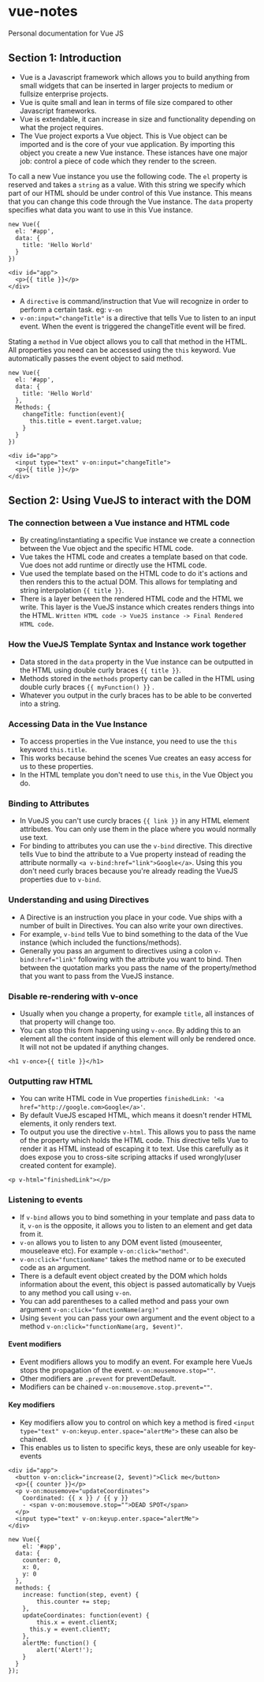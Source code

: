 # vue-notes
Personal documentation for Vue JS

## Section 1: Introduction

* Vue is a Javascript framework which allows you to build anything from small widgets that can be inserted in larger projects to medium or fullsize enterprise projects.
* Vue is quite small and lean in terms of file size compared to other Javascript frameworks.
* Vue is extendable, it can increase in size and functionality depending on what the project requires.
* The Vue project exports a Vue object. This is Vue object can be imported and is the core of your vue application. By importing this object you create a new Vue instance. These istances have one major job: control a piece of code which they render to the screen.

To call a new Vue instance you use the following code. The `el` property is reserved and takes a `string` as a value. With this string we specify which part of our HTML should be under control of this Vue instance. This means that you can change this code through the Vue instance. The `data` property specifies what data you want to use in this Vue instance.
```
new Vue({
  el: '#app',
  data: {
    title: 'Hello World'
  }
})
```
```
<div id="app">
  <p>{{ title }}</p>
</div>
```

* A `directive` is command/instruction that Vue will recognize in order to perform a certain task. eg: `v-on`
* `v-on:input="changeTitle"` is a directive that tells Vue to listen to an input event. When the event is triggered the changeTitle event will be fired.

Stating a `method` in Vue object allows you to call that method in the HTML. All properties you need can be accessed using the `this` keyword. Vue automatically passes the event object to said method.
```
new Vue({
  el: '#app',
  data: {
    title: 'Hello World'
  },
  Methods: {
    changeTitle: function(event){
      this.title = event.target.value;
    }
  }
})
```
```
<div id="app">
  <input type="text" v-on:input="changeTitle">
  <p>{{ title }}</p>
</div>
```

## Section 2: Using VueJS to interact with the DOM

### The connection between a Vue instance and HTML code

* By creating/instantiating a specific Vue instance we create a connection between the Vue object and the specific HTML code.
* Vue takes the HTML code and creates a template based on that code. Vue does not add runtime or directly use the HTML code.
* Vue used the template based on the HTML code to do it's actions and then renders this to the actual DOM. This allows for templating and string interpolation `{{ title }}`.
* There is a layer between the rendered HTML code and the HTML we write. This layer is the VueJS instance which creates renders things into the HTML. `Written HTML code -> VueJS instance -> Final Rendered HTML code`.

### How the VueJS Template Syntax and Instance work together

* Data stored in the `data` property in the Vue instance can be outputted in the HTML using double curly braces `{{ title }}`.
* Methods stored in the `methods` property can be called in the HTML using double curly braces `{{ myFunction() }}` .
* Whatever you output in the curly braces has to be able to be converted into a string.

### Accessing Data in the Vue Instance

* To access properties in the Vue instance, you need to use the `this` keyword `this.title`.
* This works because behind the scenes Vue creates an easy access for us to these properties.
* In the HTML template you don't need to use `this`, in the Vue Object you do.

### Binding to Attributes

* In VueJS you can't use curcly braces `{{ link }}` in any HTML element attributes. You can only use them in the place where you would normally use text.
* For binding to attributes you can use the `v-bind` directive. This directive tells Vue to bind the attribute to a Vue property instead of reading the attribute normally `<a v-bind:href="link">Google</a>`. Using this you don't need curly braces because you're already reading the VueJS properties due to `v-bind`.

### Understanding and using Directives

* A Directive is an instruction you place in your code. Vue ships with a number of built in Directives. You can also write your own directives.
* For example, `v-bind` tells Vue to bind something to the data of the Vue instance (which included the functions/methods).
* Generally you pass an argument to directives using a colon `v-bind:href="link"` following with the attribute you want to bind. Then between the quotation marks you pass the name of the property/method that you want to pass from the VueJS instance.

### Disable re-rendering with v-once

* Usually when you change a property, for example `title`, all instances of that property will change too.
* You can stop this from happening using `v-once`. By adding this to an element all the content inside of this element will only be rendered once. It will not not be updated if anything changes.

```
<h1 v-once>{{ title }}</h1>
```

### Outputting raw HTML

* You can write HTML code in Vue properties `finishedLink: '<a href="http://google.com>Google</a>'`.
* By default VueJS escaped HTML, which means it doesn't render HTML elements, it only renders text.
* To output you use the directive `v-html`. This allows you to pass the name of the property which holds the HTML code. This directive tells Vue to render it as HTML instead of escaping it to text. Use this carefully as it does expose you to cross-site scriping attacks if used wrongly(user created content for example).

```
<p v-html="finishedLink"></p>
```

### Listening to events

* If `v-bind` allows you to bind something in your template and pass data to it, `v-on` is the opposite, it allows you to listen to an element and get data from it.
* `v-on` allows you to listen to any DOM event listed (mouseenter, mouseleave etc). For example `v-on:click="method"`.
* `v-on:click="functionName"` takes the method name or to be executed code as an argument.
* There is a default event object created by the DOM which holds information about the event, this object is passed automatically by Vuejs to any method you call using `v-on`.
* You can add parentheses to a called method and pass your own argument `v-on:click="functionName(arg)"`
* Using `$event` you can pass your own argument and the event object to a method `v-on:click="functionName(arg, $event)"`.

#### Event modifiers

* Event modifiers allows you to modify an event. For example here VueJs stops the propagation of the event. `v-on:mousemove.stop=""`.
* Other modifiers are `.prevent` for preventDefault.
* Modifiers can be chained `v-on:mousemove.stop.prevent=""`.

#### Key modifiers

* Key modifiers allow you to control on which key a method is fired `<input type="text" v-on:keyup.enter.space="alertMe">` these can also be chained.
* This enables us to listen to specific keys, these are only useable for key-events

```
<div id="app">
  <button v-on:click="increase(2, $event)">Click me</button>
  <p>{{ counter }}</p>
  <p v-on:mousemove="updateCoordinates">
    Coordinated: {{ x }} / {{ y }}
    - <span v-on:mousemove.stop="">DEAD SPOT</span>
  </p>
  <input type="text" v-on:keyup.enter.space="alertMe">
</div>
```
```
new Vue({
	el: '#app',
  data: {
  	counter: 0,
    x: 0,
    y: 0
  },
  methods: {
  	increase: function(step, event) {
    	this.counter += step;
    },
    updateCoordinates: function(event) {
    	this.x = event.clientX;
      this.y = event.clientY;
    },
    alertMe: function() {
    	alert('Alert!');
    }
  }
});
```

